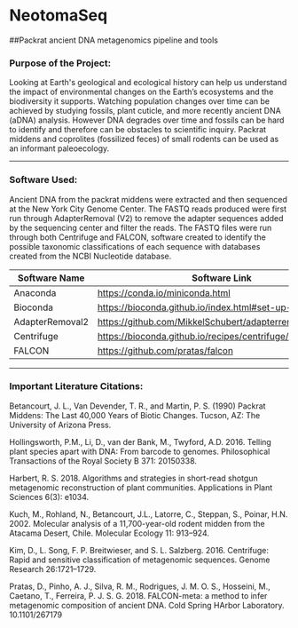 # NeotomaSeq
##Packrat ancient DNA metagenomics pipeline and tools

### Purpose of the Project:
Looking at Earth's geological and ecological history can help us understand the impact of environmental changes on the Earth’s ecosystems and the biodiversity it supports. Watching population changes over time can be achieved by studying fossils, plant cuticle, and more recently ancient DNA (aDNA) analysis. However DNA degrades over time and fossils can be hard to identify and therefore can be obstacles to scientific inquiry. Packrat middens and coprolites (fossilized feces) of small rodents can be used as an informant paleoecology.

***

### Software Used:
Ancient DNA from the packrat middens were extracted and then sequenced at the New York City Genome Center. The FASTQ reads produced were first run through AdapterRemoval (V2) to remove the adapter sequences added by the sequencing center and filter the reads. The FASTQ files were run through both Centrifuge and FALCON, software created to identify the possible taxonomic classifications of each sequence with databases created from the NCBI Nucleotide database.

Software Name | Software Link
------------ | -------------
Anaconda | https://conda.io/miniconda.html
Bioconda | https://bioconda.github.io/index.html#set-up-channels 
AdapterRemoval2 | https://github.com/MikkelSchubert/adapterremoval
Centrifuge | https://bioconda.github.io/recipes/centrifuge/README.html
FALCON | https://github.com/pratas/falcon


***

### Important Literature Citations:
Betancourt, J. L., Van Devender, T. R., and Martin, P. S. (1990) Packrat Middens: The Last 40,000 Years of Biotic Changes. Tucson, AZ: The University of Arizona Press.

Hollingsworth, P.M., Li, D., van der Bank, M., Twyford, A.D. 2016. Telling plant species apart with DNA: From barcode to genomes. Philosophical Transactions of the Royal Society B 371: 20150338.

Harbert, R. S. 2018. Algorithms and strategies in short-read shotgun metagenomic reconstruction of plant communities. Applications in Plant Sciences 6(3): e1034.

Kuch, M., Rohland, N., Betancourt, J.L., Latorre, C., Steppan, S., Poinar, H.N. 2002. Molecular analysis of a 11,700-year-old rodent midden from the Atacama Desert, Chile. Molecular Ecology 11: 913–924.

Kim, D., L. Song, F. P. Breitwieser, and S. L. Salzberg. 2016. Centrifuge: Rapid and sensitive classification of metagenomic sequences. Genome Research 26:1721–1729.

Pratas, D., Pinho, A. J., Silva, R. M., Rodrigues, J. M. O. S., Hosseini, M., Caetano, T., Ferreira, P. J. S. G. 2018. FALCON-meta: a method to infer metagenomic composition of ancient DNA. Cold Spring HArbor Laboratory. 10.1101/267179

